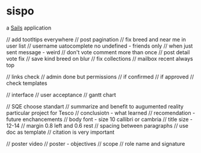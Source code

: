 # sispo

a [Sails](http://sailsjs.org) application

// add tootltips everywhere
// post pagination
// fix breed and near me in user list
// username uatocomplete no undefined - friends only
// when just sent message - weird
// don't vote comment more than once
// post detail vote fix
// save kind breed on blur
// fix collections
// mailbox recent always top

// links check
// admin done but permissions
// if confirmed
// if approved
// check templates



// interface
// user acceptance
// gantt chart




// SQE choose standart
// summarize and benefit to augumented reality particular project for Tesco
// conclusiotn - what learned
// recomendation - future enchancements
// body font - size 10 callibri or cambria
// title size - 12-14
// margin 0.8 left and 0.6 rest
// spacing between paragraphs
// use doc as template
// citation is very important

// poster video
// poster - objectives
// scope
// role name and signature
